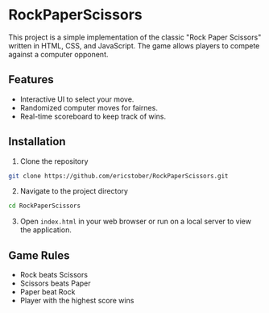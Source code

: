 # RockPaperScissors

This project is a simple implementation of the classic "Rock Paper Scissors" written in HTML, CSS, and JavaScript. The game allows players to compete against a computer opponent.

## Features

- Interactive UI to select your move.
- Randomized computer moves for fairnes.
- Real-time scoreboard to keep track of wins.

## Installation

1. Clone the repository

```bash
git clone https://github.com/ericstober/RockPaperScissors.git
```

2. Navigate to the project directory

```bash
cd RockPaperScissors
```

3. Open `index.html` in your web browser or run on a local server to view the application.

## Game Rules

- Rock beats Scissors
- Scissors beats Paper
- Paper beat Rock
- Player with the highest score wins
